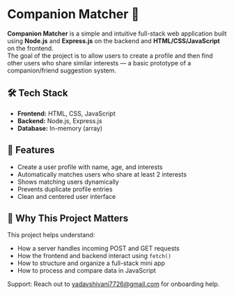 # Companion Matcher 👥
**Companion Matcher** is a simple and intuitive full-stack web application built using **Node.js** and **Express.js** on the backend and **HTML/CSS/JavaScript** on the frontend.  
The goal of the project is to allow users to create a profile and then find other users who share similar interests — a basic prototype of a companion/friend suggestion system.

## 🛠 Tech Stack
- **Frontend:** HTML, CSS, JavaScript
- **Backend:** Node.js, Express.js
- **Database:** In-memory (array)

## 🚀 Features

- Create a user profile with name, age, and interests
- Automatically matches users who share at least 2 interests
- Shows matching users dynamically
- Prevents duplicate profile entries
- Clean and centered user interface

## 🧠 Why This Project Matters

This project helps understand:
- How a server handles incoming POST and GET requests
- How the frontend and backend interact using `fetch()`
- How to structure and organize a full-stack mini app
- How to process and compare data in JavaScript


Support: Reach out to yadavshivani7726@gmail.com for onboarding help.
